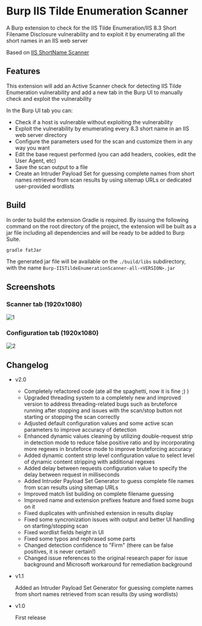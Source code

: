 # Burp IIS Tilde Enumeration Scanner
A Burp extension to check for the IIS Tilde Enumeration/IIS 8.3 Short Filename Disclosure vulnerability and to exploit it by enumerating all the short names in an IIS web server

Based on <a href="https://github.com/irsdl/IIS-ShortName-Scanner">IIS ShortName Scanner</a>

## Features
This extension will add an Active Scanner check for detecting IIS Tilde Enumeration vulnerability and add a new tab in the Burp UI to manually check and exploit the vulnerability

In the Burp UI tab you can:
* Check if a host is vulnerable without exploiting the vulnerability
* Exploit the vulnerability by enumerating every 8.3 short name in an IIS web server directory
* Configure the parameters used for the scan and customize them in any way you want
* Edit the base request performed (you can add headers, cookies, edit the User Agent, etc)
* Save the scan output to a file
* Create an Intruder Payload Set for guessing complete names from short names retrieved from scan results by using sitemap URLs or dedicated user-provided wordlists

## Build
In order to build the extension Gradle is required. By issuing the following command on the root directory of the project, the extension will be built as a jar file including all dependencies and will be ready to be added to Burp Suite.
```bash
gradle fatJar
```
The generated jar file will be available on the `./build/libs` subdirectory, with the name `Burp-IISTildeEnumerationScanner-all-<VERSION>.jar`

## Screenshots

### Scanner tab (1920x1080)
![1](https://github.com/cyberaz0r/Burp-IISTildeEnumerationScanner/assets/35109470/288d26b6-32f1-4ceb-9a84-99212a633277)

### Configuration tab (1920x1080)
![2](https://github.com/cyberaz0r/Burp-IISTildeEnumerationScanner/assets/35109470/a37d7488-d29c-40b6-9e53-b845476c8353)

## Changelog
* v2.0
  * Completely refactored code (ate all the spaghetti, now it is fine ;) )
  * Upgraded threading system to a completely new and improved version to address threading-related bugs such as bruteforce running after stopping and issues with the scan/stop button not starting or stopping the scan correctly
  * Adjusted default configuration values and some active scan parameters to improve accuracy of detection
  * Enhanced dynamic values cleaning by utilizing double-request strip in detection mode to reduce false positive ratio and by incorporating more regexes in bruteforce mode to improve bruteforcing accuracy
  * Added dynamic content strip level configuration value to select level of dynamic content stripping with additional regexes
  * Added delay between requests configuration value to specify the delay between request in milliseconds
  * Added Intruder Payload Set Generator to guess complete file names from scan results using sitemap URLs
  * Improved match list building on complete filename guessing
  * Improved name and extension prefixes feature and fixed some bugs on it
  * Fixed duplicates with unfinished extension in results display
  * Fixed some syncronization issues with output and better UI handling on starting/stopping scan
  * Fixed wordlist fields height in UI
  * Fixed some typos and rephrased some parts
  * Changed detection confidence to "Firm" (there can be false positives, it is never certain!)
  * Changed issue references to the original research paper for issue background and Microsoft workaround for remediation background

* v1.1
  
  Added an Intruder Payload Set Generator for guessing complete names from short names retrieved from scan results (by using wordlists)

* v1.0
  
  First release
